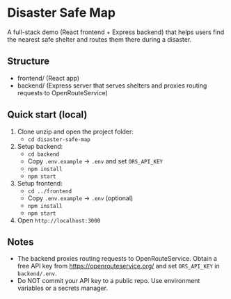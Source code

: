 # Disaster Safe Map
A full-stack demo (React frontend + Express backend) that helps users find the nearest safe shelter and routes them there during a disaster.

## Structure
- frontend/  (React app)
- backend/   (Express server that serves shelters and proxies routing requests to OpenRouteService)

## Quick start (local)
1. Clone unzip and open the project folder:
   - `cd disaster-safe-map`
2. Setup backend:
   - `cd backend`
   - Copy `.env.example` -> `.env` and set `ORS_API_KEY`
   - `npm install`
   - `npm start`
3. Setup frontend:
   - `cd ../frontend`
   - Copy `.env.example` -> `.env` (optional) 
   - `npm install`
   - `npm start`
4. Open `http://localhost:3000`

## Notes
- The backend proxies routing requests to OpenRouteService. Obtain a free API key from https://openrouteservice.org/ and set `ORS_API_KEY` in `backend/.env`.
- Do NOT commit your API key to a public repo. Use environment variables or a secrets manager.
